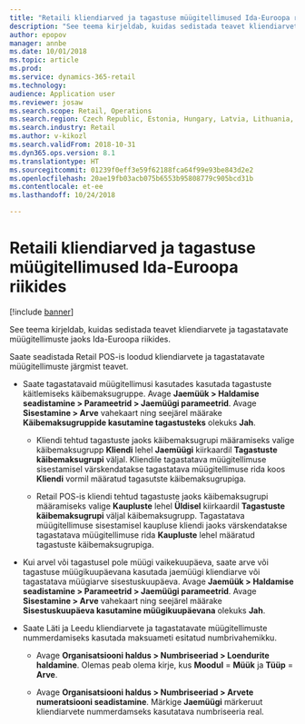 ```yaml
---
title: "Retaili kliendiarved ja tagastuse müügitellimused Ida-Euroopa riikides"
description: "See teema kirjeldab, kuidas sedistada teavet kliendiarvete ja tagastatavate müügitellimuste jaoks Ida-Euroopa riikides."
author: epopov
manager: annbe
ms.date: 10/01/2018
ms.topic: article
ms.prod: 
ms.service: dynamics-365-retail
ms.technology: 
audience: Application user
ms.reviewer: josaw
ms.search.scope: Retail, Operations
ms.search.region: Czech Republic, Estonia, Hungary, Latvia, Lithuania, Poland, Russia
ms.search.industry: Retail
ms.author: v-kikozl
ms.search.validFrom: 2018-10-31
ms.dyn365.ops.version: 8.1
ms.translationtype: HT
ms.sourcegitcommit: 01239f0eff3e59f62188fca64f99e93be843d2e2
ms.openlocfilehash: 20ae19fb03acb075b6553b95808779c905bcd31b
ms.contentlocale: et-ee
ms.lasthandoff: 10/24/2018

---
```


# <a name="retail-customer-invoices-and-return-sales-orders-in-eastern-european-countries"></a>Retaili kliendiarved ja tagastuse müügitellimused Ida-Euroopa riikides


[!include [banner](../../includes/banner.md)]

See teema kirjeldab, kuidas sedistada teavet kliendiarvete ja tagastatavate müügitellimuste jaoks Ida-Euroopa riikides.

Saate seadistada Retail POS-is loodud kliendiarvete ja tagastatavate müügitellimuste järgmist teavet.

- Saate tagastatavaid müügitellimusi kasutades kasutada tagastuste käitlemiseks käibemaksugruppe. Avage **Jaemüük > Haldamise seadistamine > Parameetrid > Jaemüügi parameetrid**. Avage **Sisestamine > Arve** vahekaart ning seejärel määrake **Käibemaksugruppide kasutamine tagastusteks** olekuks **Jah**. 

  * Kliendi tehtud tagastuste jaoks käibemaksugrupi määramiseks valige käibemaksugrupp **Kliendi** lehel **Jaemüügi** kiirkaardil **Tagastuste käibemaksugrupi** väljal. Kliendile tagastatava müügitellimuse sisestamisel värskendatakse tagastatava müügitellimuse rida koos **Kliendi** vormil määratud tagasutste käibemaksugrupiga.
  
  * Retail POS-is kliendi tehtud tagastuste jaoks käibemaksugrupi määramiseks valige **Kaupluste** lehel **Üldisel** kiirkaardil **Tagastuste käibemaksugrupi** väljal käibemaksugrupp. Tagastatava müügitellimuse sisestamisel kaupluse kliendi jaoks värskendatakse tagastatava müügitellimuse rida **Kaupluste** lehel määratud tagastuste käibemaksugrupiga.

- Kui arvel või tagastusel pole müügi vaikekuupäeva, saate arve või tagastuse müügikuupäevana kasutada jaemüügi kliendiarve või tagastatava müügiarve sisestuskuupäeva. Avage **Jaemüük > Haldamise seadistamine > Parameetrid > Jaemüügi parameetrid**. Avage **Sisestamine > Arve** vahekaart ning seejärel määrake **Sisestuskuupäeva kasutamine müügikuupäevana** olekuks **Jah**.

- Saate Läti ja Leedu kliendiarvete ja tagastatavate müügitellimuste nummerdamiseks kasutada maksuameti esitatud numbrivahemikku. 

  * Avage **Organisatsiooni haldus > Numbriseeriad > Loendurite haldamine**. Olemas peab olema kirje, kus **Moodul** = **Müük** ja **Tüüp** = **Arve**.

  * Avage **Organisatsiooni haldus > Numbriseeriad > Arvete numeratsiooni seadistamine**. Märkige **Jaemüügi** märkeruut kliendiarvete nummerdamseks kasutatava numbriseeria real.

